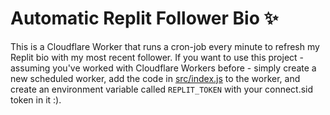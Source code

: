 # Automatic Replit Follower Bio :sparkles:

This is a Cloudflare Worker that runs a cron-job every minute to
refresh my Replit bio with my most recent follower. If you want
to use this project - assuming you've worked with Cloudflare Workers
before - simply create a new scheduled worker, add the code in [src/index.js](#src/index.js)
to the worker, and create an environment variable called `REPLIT_TOKEN`
with your connect.sid token in it :).

